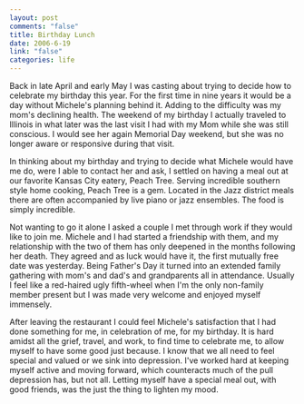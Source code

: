 ```yaml
--- 
layout: post
comments: "false"
title: Birthday Lunch
date: 2006-6-19
link: "false"
categories: life
---
```

Back in late April and early May I was casting about trying to decide how to celebrate my birthday this year. For the first time in nine years it would be a day without Michele's planning behind it. Adding to the difficulty was my mom's declining health. The weekend of my birthday I actually traveled to Illinois in what later was the last visit I had with my Mom while she was still conscious. I would see her again  Memorial Day weekend, but she was no longer aware or responsive during that visit.

In thinking about my birthday and trying to decide what Michele would have me do, were I able to contact her and ask, I settled on having a meal out at our favorite Kansas City eatery, Peach Tree. Serving incredible southern style home cooking, Peach Tree is a gem. Located in the Jazz district meals there are often accompanied by live piano or jazz ensembles. The food is simply incredible.

Not wanting to go it alone I asked a couple I met through work if they would like to join me. Michele and I had started a friendship with them, and my relationship with the two of them has only deepened in the months following her death. They agreed and as luck would have it, the first mutually free date was yesterday. Being Father's Day it turned into an extended family gathering with mom's and dad's and grandparents all in attendance. Usually I feel like a red-haired ugly fifth-wheel when I'm the only non-family member present but I was made very welcome and enjoyed myself immensely.

After leaving the restaurant I could feel Michele's satisfaction that I had done something for me, in celebration of me, for my birthday. It is hard amidst all the grief, travel, and work, to find time to celebrate me, to allow myself to have some good just because. I know that we all need to feel special and valued or we sink into depression. I've worked hard at keeping myself active and moving forward, which counteracts much of the pull depression has, but not all. Letting myself have a special meal out, with good friends, was the just the thing to lighten my mood.
